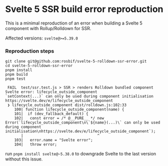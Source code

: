 # Svelte 5 SSR build error reproduction

This is a minimal reproduction of an error when building a Svelte 5 component with Rollup/Rolldown for SSR.

Affected versions: `svelte@>=5.39.0`

### Reproduction steps

```
git clone git@github.com:rosbif/svelte-5-rolldown-ssr-error.git
cd svelte-5-rolldown-ssr-error
pnpm install
pnpm build
pnpm test
```

```
 FAIL  test/ssr.test.js > SSR > renders Rolldown bundled component
Svelte error: lifecycle_outside_component
`setContext(...)` can only be used during component initialisation
https://svelte.dev/e/lifecycle_outside_component
 ❯ lifecycle_outside_component dist/rolldown.js:102:33
    100| function lifecycle_outside_component(name) {
    101|  if (dev_fallback_default) {
    102|   const error = /* @__PURE__ */ new Error(`lifecycle_outside_component\n\`${name}(...)\` can only be used during component initialisation\nhttps://svelte.dev/e/lifecycle_outside_component`);
       |                                 ^
    103|   error.name = "Svelte error";
    104|   throw error;
```

run `pnpm install svelte@~5.38.0` to downgrade Svelte to the last version without this issue.
